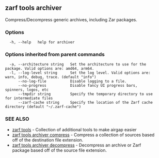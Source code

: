## zarf tools archiver

Compress/Decompress generic archives, including Zar packages.

### Options

```
  -h, --help   help for archiver
```

### Options inherited from parent commands

```
  -a, --architecture string   Set the architecture to use for the package. Valid options are: amd64, arm64.
  -l, --log-level string      Set the log level. Valid options are: warn, info, debug, trace. (default "info")
      --no-log-file           Disable logging to a file.
      --no-progress           Disable fancy UI progress bars, spinners, logos, etc
      --tmpdir string         Specify the temporary directory to use for intermediate files
      --zarf-cache string     Specify the location of the Zarf cache directory (default "~/.zarf-cache")
```

### SEE ALSO

* [zarf tools](zarf_tools.md)	 - Collection of additional tools to make airgap easier
* [zarf tools archiver compress](zarf_tools_archiver_compress.md)	 - Compress a collection of sources based off of the destination file extension.
* [zarf tools archiver decompress](zarf_tools_archiver_decompress.md)	 - Decompress an archive or Zarf package based off of the source file extension.


